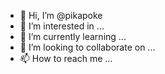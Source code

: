 - 👋 Hi, I’m @pikapoke
- 👀 I’m interested in ...
- 🌱 I’m currently learning ...
- 💞️ I’m looking to collaborate on ...
- 📫 How to reach me ...

<!---
pikapoke/pikapoke is a ✨ special ✨ repository because its `README.md` (this file) appears on your GitHub profile.
You can click the Preview link to take a look at your changes.
--->
